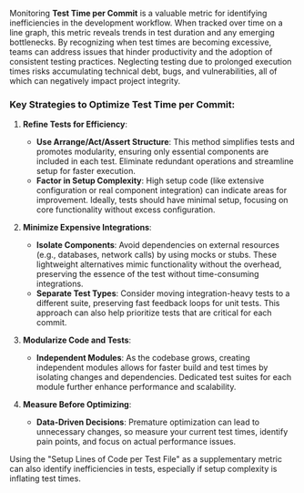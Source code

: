 Monitoring **Test Time per Commit** is a valuable metric for identifying inefficiencies in the development workflow. When tracked over time on a line graph, this metric reveals trends in test duration and any emerging bottlenecks. By recognizing when test times are becoming excessive, teams can address issues that hinder productivity and the adoption of consistent testing practices. Neglecting testing due to prolonged execution times risks accumulating technical debt, bugs, and vulnerabilities, all of which can negatively impact project integrity.

### Key Strategies to Optimize Test Time per Commit:

1. **Refine Tests for Efficiency**:
   - **Use Arrange/Act/Assert Structure**: This method simplifies tests and promotes modularity, ensuring only essential components are included in each test. Eliminate redundant operations and streamline setup for faster execution.
   - **Factor in Setup Complexity**: High setup code (like extensive configuration or real component integration) can indicate areas for improvement. Ideally, tests should have minimal setup, focusing on core functionality without excess configuration.

2. **Minimize Expensive Integrations**:
   - **Isolate Components**: Avoid dependencies on external resources (e.g., databases, network calls) by using mocks or stubs. These lightweight alternatives mimic functionality without the overhead, preserving the essence of the test without time-consuming integrations.
   - **Separate Test Types**: Consider moving integration-heavy tests to a different suite, preserving fast feedback loops for unit tests. This approach can also help prioritize tests that are critical for each commit.

3. **Modularize Code and Tests**:
   - **Independent Modules**: As the codebase grows, creating independent modules allows for faster build and test times by isolating changes and dependencies. Dedicated test suites for each module further enhance performance and scalability.

4. **Measure Before Optimizing**:
   - **Data-Driven Decisions**: Premature optimization can lead to unnecessary changes, so measure your current test times, identify pain points, and focus on actual performance issues.

Using the "Setup Lines of Code per Test File" as a supplementary metric can also identify inefficiencies in tests, especially if setup complexity is inflating test times.
